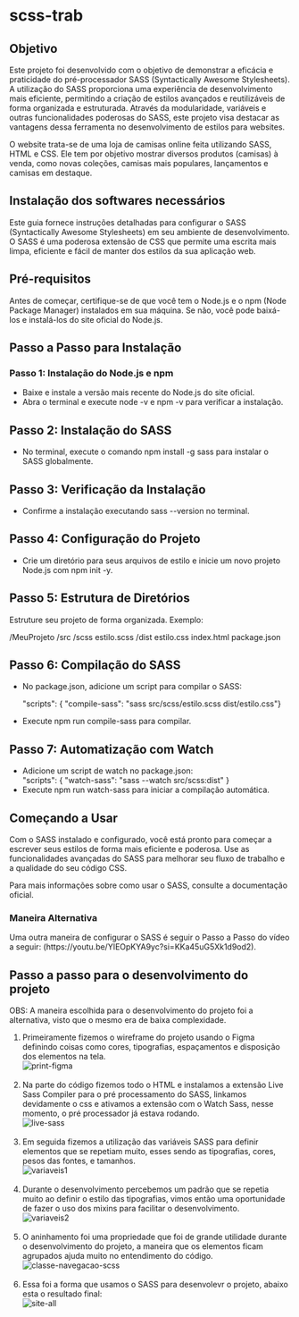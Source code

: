 # scss-trab

## Objetivo

<p>
    Este projeto foi desenvolvido com o objetivo de demonstrar a eficácia e praticidade do pré-processador SASS (Syntactically Awesome Stylesheets). A utilização do SASS proporciona uma experiência de desenvolvimento mais eficiente, permitindo a criação de estilos avançados e reutilizáveis de forma organizada e estruturada. Através da modularidade, variáveis e outras funcionalidades poderosas do SASS, este projeto visa destacar as vantagens dessa ferramenta no desenvolvimento de estilos para websites. 
</p>

<p>
    O website trata-se de uma loja de camisas online feita utilizando SASS, HTML e CSS. Ele tem por objetivo mostrar diversos produtos (camisas) à venda, como novas coleções, camisas mais populares, lançamentos e camisas em destaque.
</p>

## Instalação dos softwares necessários

<p>
    Este guia fornece instruções detalhadas para configurar o SASS (Syntactically Awesome Stylesheets) em seu ambiente de desenvolvimento. O SASS é uma poderosa extensão de CSS que permite uma escrita mais limpa, eficiente e fácil de manter dos estilos da sua aplicação web.
</p>

<h2>
    Pré-requisitos
</h2>

<p>
    Antes de começar, certifique-se de que você tem o Node.js e o npm (Node Package Manager) instalados em sua máquina. Se não, você pode baixá-los e instalá-los do site oficial do Node.js.
</p>

<h2>
    Passo a Passo para Instalação
</h2>

<h3>
    Passo 1: Instalação do Node.js e npm
</h3>

<ul>
    <li>Baixe e instale a versão mais recente do Node.js do site oficial.</li>
    <li>Abra o terminal e execute node -v e npm -v para verificar a instalação.</li>
</ul>

<h2>
    Passo 2: Instalação do SASS
</h2>

<ul>
    <li>No terminal, execute o comando npm install -g sass para instalar o SASS globalmente.</li>
</ul>

<h2>
    Passo 3: Verificação da Instalação
</h2>

<ul>
    <li>Confirme a instalação executando sass --version no terminal.</li>
</ul>

<h2>Passo 4: Configuração do Projeto</h2>

<ul>
    <li>Crie um diretório para seus arquivos de estilo e inicie um novo projeto Node.js com npm init -y.</li>
</ul>

<h2>Passo 5: Estrutura de Diretórios</h2>

<p>Estruture seu projeto de forma organizada. Exemplo: </p>
<p>/MeuProjeto
  /src
    /scss
      estilo.scss
  /dist
    estilo.css
  index.html
  package.json</p>

  <h2>Passo 6: Compilação do SASS</h2>

  <ul>
      <li>No package.json, adicione um script para compilar o SASS:</li>
      <p>"scripts": {
      "compile-sass": "sass src/scss/estilo.scss dist/estilo.css"}</p>
        <li>Execute npm run compile-sass para compilar.</li>
  </ul>

<h2>
    Passo 7: Automatização com Watch
</h2>

<ul>
    <li>Adicione um script de watch no package.json:</li>
    "scripts": {
  "watch-sass": "sass --watch src/scss:dist"
}
    <li>Execute npm run watch-sass para iniciar a compilação automática.</li>
</ul>

<h2>Começando a Usar</h2>

<p>Com o SASS instalado e configurado, você está pronto para começar a escrever seus estilos de forma mais eficiente e poderosa. Use as funcionalidades avançadas do SASS para melhorar seu fluxo de trabalho e a qualidade do seu código CSS.</p>
<p>Para mais informações sobre como usar o SASS, consulte a documentação oficial.</p>

<h3>Maneira Alternativa</h3> 

<p>Uma outra maneira de configurar o SASS é seguir o Passo a Passo do vídeo a seguir: (https://youtu.be/YIEOpKYA9yc?si=KKa45uG5Xk1d9od2). </p>

## Passo a passo para o desenvolvimento do projeto
<p>OBS: A maneira escolhida para o desenvolvimento do projeto foi a alternativa, visto que o mesmo era de baixa complexidade.</p>
<ol>
    <li>
        Primeiramente fizemos o wireframe do projeto usando o Figma definindo coisas como cores, tipografias, espaçamentos e disposição dos elementos na tela.
        <br>
         <img alt="print-figma" src="https://github.com/MateusBorgesGuimaraes/scss-trab/assets/104425878/19b05387-60a8-4f54-98be-bc8ab4c5c0cb">
    </li>
    <br>
    <li>
        Na parte do código fizemos todo o HTML e instalamos a extensão Live Sass Compiler para o pré processamento do SASS, linkamos devidamente o css e ativamos a extensão com o Watch Sass, nesse momento, o pré processador já estava rodando.
        <br>
        <img alt="live-sass" src="https://github.com/MateusBorgesGuimaraes/scss-trab/assets/104425878/0fce9b4c-47ea-42d3-a2ac-58a5e2f50208">
    </li>
    <br>
    <li>
        Em seguida fizemos a utilização das variáveis SASS para definir elementos que se repetiam muito, esses sendo as tipografias, cores, pesos das fontes, e tamanhos.
        <br>
         <img alt="variaveis1" src="https://github.com/MateusBorgesGuimaraes/scss-trab/assets/104425878/edfe8fd6-c0f7-4d9f-9197-494d7d372036">
    </li>
    <br>
    <li>
        Durante o desenvolvimento percebemos um padrão que se repetia muito ao definir o estilo das tipografias, vimos então uma oportunidade de fazer o uso dos mixins para facilitar o desenvolvimento.
        <br>
        <img alt="variaveis2" src="https://github.com/MateusBorgesGuimaraes/scss-trab/assets/104425878/024b60f4-91a5-4bd1-8797-eaeb88d38f4f">
    </li>
    <br>
    <li>
        O aninhamento foi uma propriedade que foi de grande utilidade durante o desenvolvimento do projeto, a maneira que os elementos ficam agrupados ajuda muito no entendimento do código.
        <br>
        <img alt="classe-navegacao-scss" src="https://github.com/MateusBorgesGuimaraes/scss-trab/assets/104425878/3fcd3843-2bcd-4a5a-bb26-5f65039c5a8d">
    </li>
    <br>
    <li>
        Essa foi a forma que usamos o SASS para desenvolevr o projeto, abaixo esta o resultado final:
        <br>
        <img alt="site-all" src="https://github.com/MateusBorgesGuimaraes/scss-trab/assets/104425878/50fae05d-e594-46ed-94f8-03fbe090026c">
    </li>
</ol>

